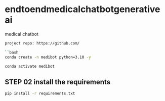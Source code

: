 # endtoendmedicalchatbotgenerativeai
medical chatbot




```bash
project repo: https://github.com/

``bash
conda create -n medibot python=3.10 -y
```

```bash
conda activate medibot
```


## STEP 02 install the requirements
```bash
pip install -r requirements.txt
```